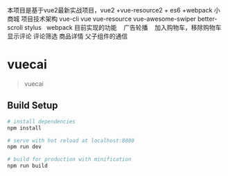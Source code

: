 本项目是基于vue2最新实战项目，vue2 +vue-resource2 + es6 +webpack 小商城
项目技术架构
    vue-cli
    vue
    vue-resource
    vue-awesome-swiper
    better-scroll
    stylus
    webpack
目前实现的功能
    广告轮播
    加入购物车，移除购物车
    显示评论 评论筛选
    商品详情 父子组件的通信

# vuecai

> vuecai

## Build Setup

``` bash
# install dependencies
npm install

# serve with hot reload at localhost:8080
npm run dev

# build for production with minification
npm run build

